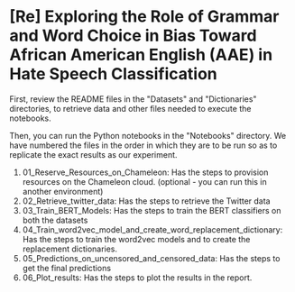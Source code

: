 
# [Re] Exploring the Role of Grammar and Word Choice in Bias Toward African American English (AAE) in Hate Speech Classification

First, review the README files in the "Datasets" and "Dictionaries" directories, to retrieve data and other files needed to execute the notebooks.

Then, you can run the Python notebooks in the "Notebooks" directory. We have numbered the files in the order in which they are to be run so as to replicate the exact results as our experiment.

 1. 01_Reserve_Resources_on_Chameleon: Has the steps to provision resources on the Chameleon cloud. (optional - you can run this in another environment)
 2. 02_Retrieve_twitter_data: Has the steps to retrieve the Twitter data
 3. 03_Train_BERT_Models: Has the steps to train the BERT classifiers on both the datasets
 4. 04_Train_word2vec_model_and_create_word_replacement_dictionary: Has the steps to train the word2vec models and to create the replacement dictionaries.
 5. 05_Predictions_on_uncensored_and_censored_data: Has the steps to get the final predictions
 6. 06_Plot_results: Has the steps to plot the results in the report.

